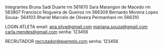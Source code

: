 Integrantes 
Bruna Sadi Duarte rm 561870
Sara Marangon de Macedo rm 563807
Francisco Nogueira de Queiroz   rm 566309
Bernardo Moreira Lopes Sousa- 564103
Rhariel Marcelo de Oliveira Permanhani rm 566310 

LOGIN 
ATLETA 
email:
ana.silva@gmail.com
mariana.souza@gmail.com
carla.mendes@gmail.com
senha: 123456

RECRUTADOR
recrutador@exemplo.com
senha: 123456
